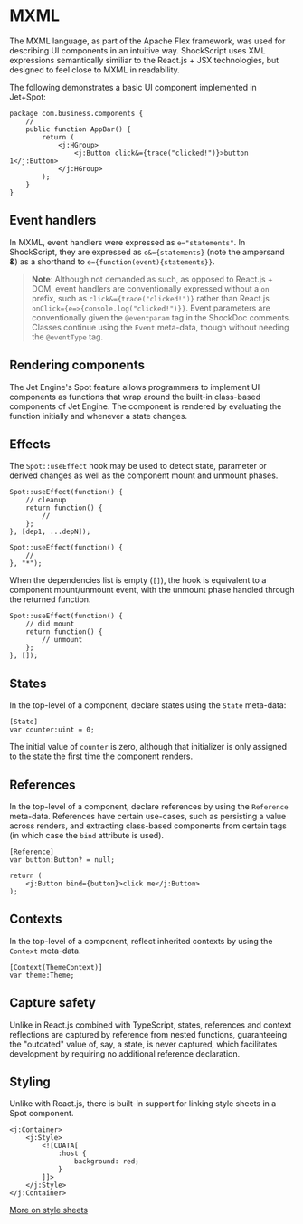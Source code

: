 # MXML

The MXML language, as part of the Apache Flex framework, was used for describing UI components in an intuitive way. ShockScript uses XML expressions semantically similiar to the React.js + JSX technologies, but designed to feel close to MXML in readability.

The following demonstrates a basic UI component implemented in Jet+Spot:

```
package com.business.components {
    //
    public function AppBar() {
        return (
            <j:HGroup>
                <j:Button click&={trace("clicked!")}>button 1</j:Button>
            </j:HGroup>
        );
    }
}
```

## Event handlers

In MXML, event handlers were expressed as `e="statements"`. In ShockScript, they are expressed as `e&={statements}` (note the ampersand **\&**) as a shorthand to `e={function(event){statements}}`.

> **Note**: Although not demanded as such, as opposed to React.js + DOM, event handlers are conventionally expressed without a `on` prefix, such as `click&={trace("clicked!")}` rather than React.js `onClick={e=>{console.log("clicked!")}}`. Event parameters are conventionally given the `@eventparam` tag in the ShockDoc comments. Classes continue using the `Event` meta-data, though without needing the `@eventType` tag.

## Rendering components

The Jet Engine's Spot feature allows programmers to implement UI components as functions that wrap around the built-in class-based components of Jet Engine. The component is rendered by evaluating the function initially and whenever a state changes.

## Effects

The `Spot::useEffect` hook may be used to detect state, parameter or derived changes as well as the component mount and unmount phases.

```
Spot::useEffect(function() {
    // cleanup
    return function() {
        //
    };
}, [dep1, ...depN]);

Spot::useEffect(function() {
    //
}, "*");
```

When the dependencies list is empty (`[]`), the hook is equivalent to a component mount/unmount event, with the unmount phase handled through the returned function.

```
Spot::useEffect(function() {
    // did mount
    return function() {
        // unmount
    };
}, []);
```

## States

In the top-level of a component, declare states using the `State` meta-data:

```
[State]
var counter:uint = 0;
```

The initial value of `counter` is zero, although that initializer is only assigned to the state the first time the component renders.

## References

In the top-level of a component, declare references by using the `Reference` meta-data. References have certain use-cases, such as persisting a value across renders, and extracting class-based components from certain tags (in which case the `bind` attribute is used).

```
[Reference]
var button:Button? = null;

return (
    <j:Button bind={button}>click me</j:Button>
);
```

## Contexts

In the top-level of a component, reflect inherited contexts by using the `Context` meta-data.

```
[Context(ThemeContext)]
var theme:Theme;
```

## Capture safety

Unlike in React.js combined with TypeScript, states, references and context reflections are captured by reference from nested functions, guaranteeing the "outdated" value of, say, a state, is never captured, which facilitates development by requiring no additional reference declaration.

## Styling

Unlike with React.js, there is built-in support for linking style sheets in a Spot component.

```
<j:Container>
    <j:Style>
        <![CDATA[
            :host {
                background: red;
            }
        ]]>
    </j:Style>
</j:Container>
```

[More on style sheets](../xml-capabilities/jet.md#linking-cascading-style-sheets)